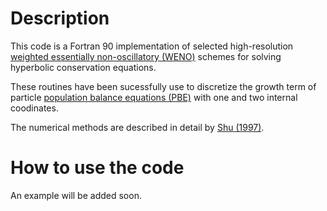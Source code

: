 # Description

This code is a Fortran 90 implementation of selected high-resolution [weighted essentially non-oscillatory (WENO)](https://en.wikipedia.org/wiki/WENO_methods) schemes for solving hyperbolic conservation equations.

These routines have been sucessfully use to discretize the growth term of particle
[population balance equations (PBE)](https://en.wikipedia.org/wiki/Population_balance_equation) with one and two internal coodinates.

The numerical methods are described in detail by [Shu (1997)](/Shu-WENO-notes.pdf).

# How to use the code

An example will be added soon.
